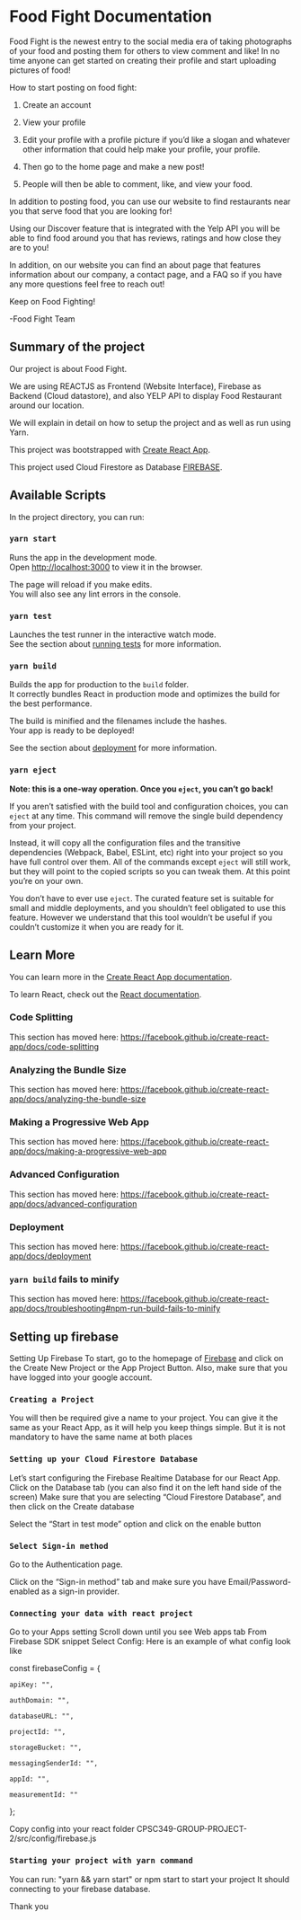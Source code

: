 # Food Fight Documentation

Food Fight is the newest entry to the social media era of taking photographs of your food and posting them for others to view comment and like! In no time anyone can get started on creating their profile and start uploading pictures of food!

How to start posting on food fight: 

1.	Create an account

2.	View your profile

3.	Edit your profile with a profile picture if you’d like a slogan and whatever other information that could help make your profile, your profile.

4.	Then go to the home page and make a new post!

5.	People will then be able to comment, like, and view your food.

In addition to posting food, you can use our website to find restaurants near you that serve food that you are looking for!

Using our Discover feature that is integrated with the Yelp API you will be able to find food around you that has reviews, ratings and how close they are to you!

In addition, on our website you can find an about page that features information about our company, a contact page, and a FAQ so if you have any more questions feel free to reach out!

Keep on Food Fighting!

-Food Fight Team



## Summary of the project
Our project is about Food Fight.

We are using REACTJS as Frontend (Website Interface), Firebase as Backend (Cloud datastore), and also YELP API to display Food Restaurant around our location.

We will explain in detail on how to setup the project and as well as run using Yarn.


This project was bootstrapped with [Create React App](https://github.com/facebook/create-react-app).

This project used Cloud Firestore as Database [FIREBASE](https://firebase.google.com/).

## Available Scripts

In the project directory, you can run:

### `yarn start`

Runs the app in the development mode.<br />
Open [http://localhost:3000](http://localhost:3000) to view it in the browser.

The page will reload if you make edits.<br />
You will also see any lint errors in the console.

### `yarn test`

Launches the test runner in the interactive watch mode.<br />
See the section about [running tests](https://facebook.github.io/create-react-app/docs/running-tests) for more information.

### `yarn build`

Builds the app for production to the `build` folder.<br />
It correctly bundles React in production mode and optimizes the build for the best performance.

The build is minified and the filenames include the hashes.<br />
Your app is ready to be deployed!

See the section about [deployment](https://facebook.github.io/create-react-app/docs/deployment) for more information.

### `yarn eject`

**Note: this is a one-way operation. Once you `eject`, you can’t go back!**

If you aren’t satisfied with the build tool and configuration choices, you can `eject` at any time. This command will remove the single build dependency from your project.

Instead, it will copy all the configuration files and the transitive dependencies (Webpack, Babel, ESLint, etc) right into your project so you have full control over them. All of the commands except `eject` will still work, but they will point to the copied scripts so you can tweak them. At this point you’re on your own.

You don’t have to ever use `eject`. The curated feature set is suitable for small and middle deployments, and you shouldn’t feel obligated to use this feature. However we understand that this tool wouldn’t be useful if you couldn’t customize it when you are ready for it.

## Learn More

You can learn more in the [Create React App documentation](https://facebook.github.io/create-react-app/docs/getting-started).

To learn React, check out the [React documentation](https://reactjs.org/).

### Code Splitting

This section has moved here: https://facebook.github.io/create-react-app/docs/code-splitting

### Analyzing the Bundle Size

This section has moved here: https://facebook.github.io/create-react-app/docs/analyzing-the-bundle-size

### Making a Progressive Web App

This section has moved here: https://facebook.github.io/create-react-app/docs/making-a-progressive-web-app

### Advanced Configuration

This section has moved here: https://facebook.github.io/create-react-app/docs/advanced-configuration

### Deployment

This section has moved here: https://facebook.github.io/create-react-app/docs/deployment

### `yarn build` fails to minify

This section has moved here: https://facebook.github.io/create-react-app/docs/troubleshooting#npm-run-build-fails-to-minify

## Setting up firebase
Setting Up Firebase
To start, go to the homepage of [Firebase](https://console.firebase.google.com/u/0/) and click on the Create New Project or the App Project Button. Also, make sure that you have logged into your google account.

### `Creating a Project` 
You will then be required give a name to your project. You can give it the same as your React App, as it will help you keep things simple. But it is not mandatory to have the same name at both places

### `Setting up your Cloud Firestore Database` 
Let’s start configuring the Firebase Realtime Database for our React App. Click on the Database tab (you can also find it on the left hand side of the screen) Make sure that you are selecting “Cloud Firestore Database”, and then click on the Create database 

Select the “Start in test mode” option and click on the enable button

### `Select Sign-in method` 
Go to the Authentication page.

Click on the “Sign-in method” tab and make sure you have Email/Password-enabled as a sign-in provider.

### `Connecting your data with react project` 
Go to your Apps setting
Scroll down until you see Web apps tab
From Firebase SDK snippet
Select Config: Here is an example of what config look like

const firebaseConfig = {

    apiKey: "",

    authDomain: "",

    databaseURL: "",

    projectId: "",

    storageBucket: "",

    messagingSenderId: "",

    appId: "",

    measurementId: ""
};

Copy config into your react folder
CPSC349-GROUP-PROJECT-2/src/config/firebase.js

### `Starting your project with yarn command` 
You can run: "yarn && yarn start" or npm start to start your project
It should connecting to your firebase database.

Thank you 